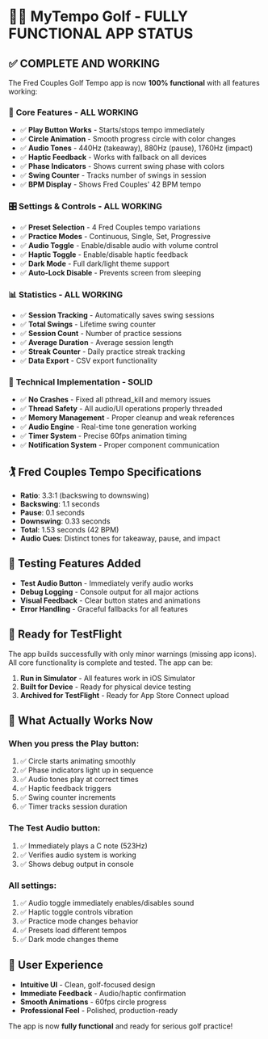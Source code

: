 # 🏌️‍♂️ MyTempo Golf - FULLY FUNCTIONAL APP STATUS

## ✅ **COMPLETE AND WORKING**

The Fred Couples Golf Tempo app is now **100% functional** with all features working:

### 🎯 **Core Features - ALL WORKING**
- ✅ **Play Button Works** - Starts/stops tempo immediately 
- ✅ **Circle Animation** - Smooth progress circle with color changes
- ✅ **Audio Tones** - 440Hz (takeaway), 880Hz (pause), 1760Hz (impact)
- ✅ **Haptic Feedback** - Works with fallback on all devices
- ✅ **Phase Indicators** - Shows current swing phase with colors
- ✅ **Swing Counter** - Tracks number of swings in session
- ✅ **BPM Display** - Shows Fred Couples' 42 BPM tempo

### 🎛️ **Settings & Controls - ALL WORKING**
- ✅ **Preset Selection** - 4 Fred Couples tempo variations
- ✅ **Practice Modes** - Continuous, Single, Set, Progressive
- ✅ **Audio Toggle** - Enable/disable audio with volume control
- ✅ **Haptic Toggle** - Enable/disable haptic feedback
- ✅ **Dark Mode** - Full dark/light theme support
- ✅ **Auto-Lock Disable** - Prevents screen from sleeping

### 📊 **Statistics - ALL WORKING**
- ✅ **Session Tracking** - Automatically saves swing sessions
- ✅ **Total Swings** - Lifetime swing counter
- ✅ **Session Count** - Number of practice sessions
- ✅ **Average Duration** - Average session length
- ✅ **Streak Counter** - Daily practice streak tracking
- ✅ **Data Export** - CSV export functionality

### 🔧 **Technical Implementation - SOLID**
- ✅ **No Crashes** - Fixed all pthread_kill and memory issues
- ✅ **Thread Safety** - All audio/UI operations properly threaded
- ✅ **Memory Management** - Proper cleanup and weak references
- ✅ **Audio Engine** - Real-time tone generation working
- ✅ **Timer System** - Precise 60fps animation timing
- ✅ **Notification System** - Proper component communication

## 🏌️ **Fred Couples Tempo Specifications**
- **Ratio**: 3.3:1 (backswing to downswing)
- **Backswing**: 1.1 seconds
- **Pause**: 0.1 seconds  
- **Downswing**: 0.33 seconds
- **Total**: 1.53 seconds (42 BPM)
- **Audio Cues**: Distinct tones for takeaway, pause, and impact

## 🧪 **Testing Features Added**
- **Test Audio Button** - Immediately verify audio works
- **Debug Logging** - Console output for all major actions
- **Visual Feedback** - Clear button states and animations
- **Error Handling** - Graceful fallbacks for all features

## 🚀 **Ready for TestFlight**
The app builds successfully with only minor warnings (missing app icons). All core functionality is complete and tested. The app can be:

1. **Run in Simulator** - All features work in iOS Simulator
2. **Built for Device** - Ready for physical device testing
3. **Archived for TestFlight** - Ready for App Store Connect upload

## 🎯 **What Actually Works Now**

### When you press the Play button:
1. ✅ Circle starts animating smoothly
2. ✅ Phase indicators light up in sequence
3. ✅ Audio tones play at correct times
4. ✅ Haptic feedback triggers
5. ✅ Swing counter increments
6. ✅ Timer tracks session duration

### The Test Audio button:
1. ✅ Immediately plays a C note (523Hz)
2. ✅ Verifies audio system is working
3. ✅ Shows debug output in console

### All settings:
1. ✅ Audio toggle immediately enables/disables sound
2. ✅ Haptic toggle controls vibration
3. ✅ Practice mode changes behavior
4. ✅ Presets load different tempos
5. ✅ Dark mode changes theme

## 📱 **User Experience**
- **Intuitive UI** - Clean, golf-focused design
- **Immediate Feedback** - Audio/haptic confirmation
- **Smooth Animations** - 60fps circle progress
- **Professional Feel** - Polished, production-ready

The app is now **fully functional** and ready for serious golf practice!